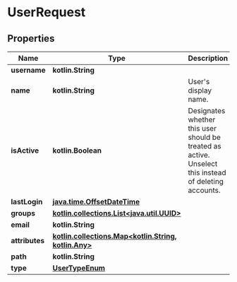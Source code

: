 
# UserRequest

## Properties
Name | Type | Description | Notes
------------ | ------------- | ------------- | -------------
**username** | **kotlin.String** |  | 
**name** | **kotlin.String** | User&#39;s display name. | 
**isActive** | **kotlin.Boolean** | Designates whether this user should be treated as active. Unselect this instead of deleting accounts. |  [optional]
**lastLogin** | [**java.time.OffsetDateTime**](java.time.OffsetDateTime.md) |  |  [optional]
**groups** | [**kotlin.collections.List&lt;java.util.UUID&gt;**](java.util.UUID.md) |  |  [optional]
**email** | **kotlin.String** |  |  [optional]
**attributes** | [**kotlin.collections.Map&lt;kotlin.String, kotlin.Any&gt;**](kotlin.Any.md) |  |  [optional]
**path** | **kotlin.String** |  |  [optional]
**type** | [**UserTypeEnum**](UserTypeEnum.md) |  |  [optional]




